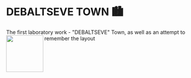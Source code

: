 # DEBALTSEVE TOWN :cityscape:
The first laboratory work - "DEBALTSEVE" Town, as well as an attempt to remember the layout
<img align="left" src="https://lh3.google.com/u/0/d/1YTTJJgjwQvAshmyLfjkCeIELYJFIQy_y=w1919-h954-iv1" width="100" height="100">
